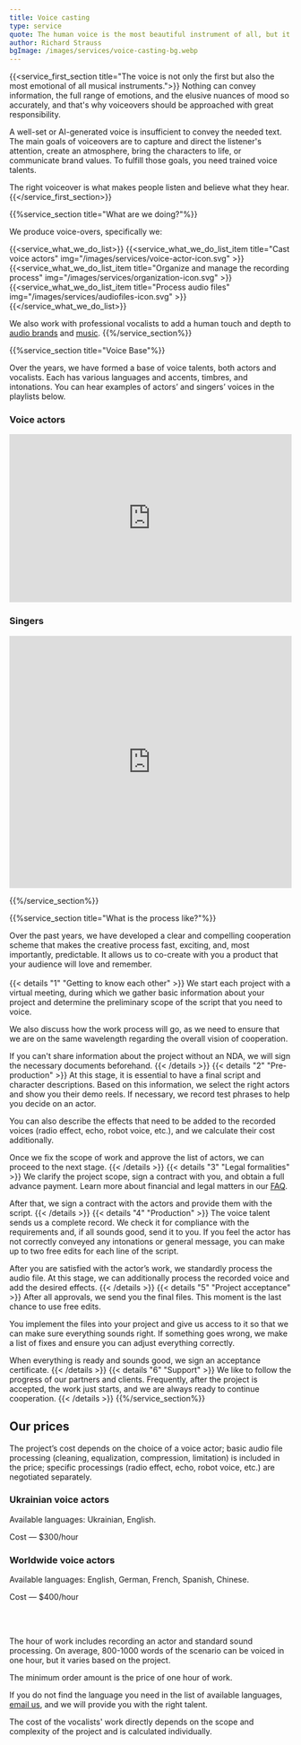 ```yaml
---
title: Voice casting
type: service
quote: The human voice is the most beautiful instrument of all, but it is the most difficult to play
author: Richard Strauss
bgImage: /images/services/voice-casting-bg.webp
---
```


{{<service_first_section title="The voice is not only the first but also the most emotional of all musical instruments.">}}
Nothing can convey information, the full range of emotions, and the elusive nuances of mood so accurately, and that's why voiceovers should be approached with great responsibility.

A well-set or AI-generated voice is insufficient to convey the needed text. The main goals of voiceovers are to capture and direct the listener's attention, create an atmosphere, bring the characters to life, or communicate brand values. To fulfill those goals, you need trained voice talents.

The right voiceover is what makes people listen and believe what they hear.
{{</service_first_section>}}

{{%service_section title="What are we doing?"%}}

We produce voice-overs, specifically we:

{{<service_what_we_do_list>}}
{{<service_what_we_do_list_item title="Cast voice actors" img="/images/services/voice-actor-icon.svg" >}}
{{<service_what_we_do_list_item title="Organize and manage the recording process" img="/images/services/organization-icon.svg" >}}
{{<service_what_we_do_list_item title="Process audio files" img="/images/services/audiofiles-icon.svg" >}}
{{</service_what_we_do_list>}}

We also work with professional vocalists to add a human touch and depth to [audio brands](/en/services/audio-branding) and [music](/en/services/music-composing).
{{%/service_section%}}

{{%service_section title="Voice Base"%}}

Over the years, we have formed a base of voice talents, both actors and vocalists. Each has various languages ​​and accents, timbres, and intonations. You can hear examples of actors’ and singers’ voices in the playlists below.

<h3>Voice actors</h3>
<div class="iframe-container">
<iframe width="100%" height="300" scrolling="no" frameborder="no" allow="autoplay" src="https://w.soundcloud.com/player/?url=https%3A//api.soundcloud.com/playlists/303617614%3Fsecret_token%3Ds-jgwUQD8Wr0W&color=%23f23b0d&auto_play=false&hide_related=false&show_comments=false&show_user=true&show_reposts=false&show_teaser=false"></iframe>
</div>

<h3>Singers</h3>
<div class="iframe-container">
<iframe width="100%" height="450" scrolling="no" frameborder="no" allow="autoplay" src="https://w.soundcloud.com/player/?url=https%3A//api.soundcloud.com/playlists/1259357083%3Fsecret_token%3Ds-vWRXTht4Qep&color=%23f23b0d&auto_play=false&hide_related=false&show_comments=false&show_user=true&show_reposts=false&show_teaser=false"></iframe>
</div>

{{%/service_section%}}

{{%service_section title="What is the process like?"%}}

Over the past years, we have developed a clear and compelling cooperation scheme that makes the creative process fast, exciting, and, most importantly, predictable. It allows us to co-create with you a product that your audience will love and remember.
<br /><br />
{{< details "1" "Getting to know each other"  >}}
We start each project with a virtual meeting, during which we gather basic information about your project and determine the preliminary scope of the script that you need to voice.  

We also discuss how the work process will go, as we need to ensure that we are on the same wavelength regarding the overall vision of cooperation.

If you can't share information about the project without an NDA, we will sign the necessary documents beforehand.
{{< /details  >}}
{{< details "2" "Pre-production"  >}}
At this stage, it is essential to have a final script and character descriptions. Based on this information, we select the right actors and show you their demo reels. If necessary, we record test phrases to help you decide on an actor.

You can also describe the effects that need to be added to the recorded voices (radio effect, echo, robot voice, etc.), and we calculate their cost additionally.

Once we fix the scope of work and approve the list of actors, we can proceed to the next stage.
{{< /details  >}}
{{< details "3" "Legal formalities"  >}}
We clarify the project scope, sign a contract with you, and obtain a full advance payment. Learn more about financial and legal matters in our [FAQ](/en/faq).

After that, we sign a contract with the actors and provide them with the script.
{{< /details  >}}
{{< details "4" "Production"  >}}
The voice talent sends us a complete record. We check it for compliance with the requirements and, if all sounds good, send it to you. If you feel the actor has not correctly conveyed any intonations or general message, you can make up to two free edits for each line of the script.

After you are satisfied with the actor’s work, we standardly process the audio file. At this stage, we can additionally process the recorded voice and add the desired effects.
{{< /details  >}}
{{< details "5" "Project acceptance"  >}}
After all approvals, we send you the final files. This moment is the last chance to use free edits.

You implement the files into your project and give us access to it so that we can make sure everything sounds right. If something goes wrong, we make a list of fixes and ensure you can adjust everything correctly.

When everything is ready and sounds good, we sign an acceptance certificate.
{{< /details  >}}
{{< details "6" "Support"  >}}
We like to follow the progress of our partners and clients. Frequently, after the project is accepted, the work just starts, and we are always ready to continue cooperation.
{{< /details  >}}
{{%/service_section%}}


<div class="our-prices service-section inline-gap">
    <div class="small-container">
        <h2>Our prices</h2>
        <div>
            <p>
                The project’s cost depends on the choice of a voice actor; basic audio file processing (cleaning, equalization, compression, limitation) is included in the price; specific processings (radio effect, echo, robot voice, etc.) are negotiated separately.
            </p>
        </div>
        <h3>Ukrainian voice actors</h3>
        <div>
            <p>Available languages: Ukrainian, English.</p>
            <p>Cost — $300/hour</p>
        </div>
        <h3>Worldwide voice actors</h3>
        <div>
            <p>Available languages: English, German, French, Spanish, Chinese.</p>
            <p>Cost — $400/hour</p>
            <br />
            <br />
            <p>The hour of work includes recording an actor and standard sound processing. On average, 800-1000 words of the scenario can be voiced in one hour, but it varies based on the project.</p>
            <p>The minimum order amount is the price of one hour of work.</p>
            <p>If you do not find the language you need in the list of available languages, <a href="mailto:connect@vp-production.com">email us</a>, and we will provide you with the right talent.</p>
            <p>The cost of the vocalists' work directly depends on the scope and complexity of the project and is calculated individually.</p>
        </div>
    </div>
</div>